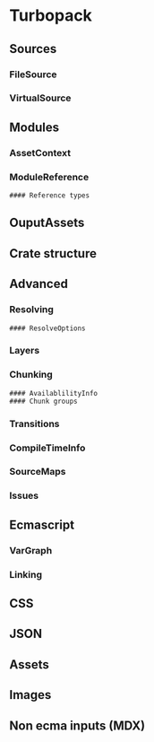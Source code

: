 # Turbopack

## Sources

### FileSource

### VirtualSource

## Modules

### AssetContext

### ModuleReference

    #### Reference types

## OuputAssets

## Crate structure

## Advanced

### Resolving

    #### ResolveOptions

### Layers

### Chunking

    #### AvailablilityInfo
    #### Chunk groups

### Transitions

### CompileTimeInfo

### SourceMaps

### Issues

## Ecmascript

### VarGraph

### Linking

## CSS

## JSON

## Assets

## Images

## Non ecma inputs (MDX)
